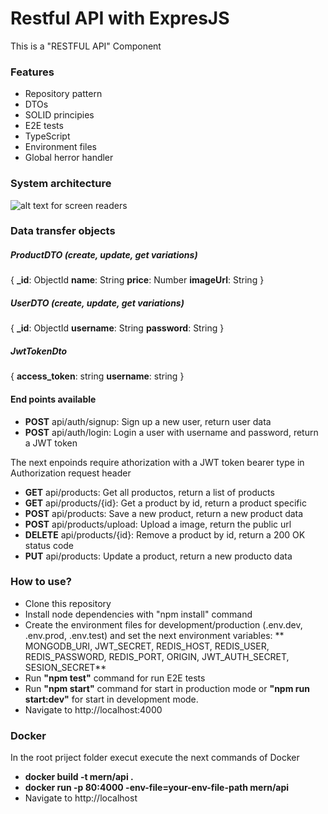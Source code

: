 # Restful API with ExpresJS
This is a "RESTFUL API" Component

### Features
- Repository pattern
- DTOs
- SOLID principies
- E2E tests
- TypeScript
- Environment files
- Global herror handler

### System architecture
![alt text for screen readers](https://firebasestorage.googleapis.com/v0/b/ingdeiver.appspot.com/o/MERN%20STACK%20APP%20ARCHITECTURE.png?alt=media&token=fae4764d-72ba-4dbf-9fc2-17714b856ba7 "Architecture diagram")
### Data transfer objects

##### ProductDTO (create, update, get variations)
{
	**_id**: ObjectId
	**name**: String
	**price**: Number
	**imageUrl**: String
}
##### UserDTO (create, update, get variations)
{
	**_id**: ObjectId
	**username**: String
	**password**: String
}

##### JwtTokenDto
{
	 **access_token**: string
    **username**: string
}

#### End points available
- **POST** api/auth/signup: Sign up a new user, return user data
- **POST** api/auth/login: Login a user with username and password, return a JWT token

The next enpoinds require athorization with a JWT token bearer type in Authorization request header

- **GET** api/products: Get all productos, return a list of products
- **GET** api/products/{id}: Get a  product by id, return a product specific
- **POST** api/products: Save a new product, return a new product data
- **POST** api/products/upload: Upload a image, return the public url
- **DELETE** api/products/{id}: Remove a  product by id, return a 200 OK status code
- **PUT** api/products: Update a product,  return a new producto data


### How to use?
- Clone this repository
- Install node dependencies with "npm install" command
- Create the environment files for development/production (.env.dev, .env.prod, .env.test) and set the next environment variables: ** MONGODB_URI, JWT_SECRET, REDIS_HOST, REDIS_USER, REDIS_PASSWORD, REDIS_PORT, ORIGIN, JWT_AUTH_SECRET, SESION_SECRET**
- Run **"npm test"** command for run 	E2E tests
- Run **"npm start"** command for start in  production  mode or **"npm run start:dev"**  for start in  development mode.
- Navigate to http://localhost:4000

### Docker
In the root priject folder execut execute  the next commands of Docker 
-  **docker build -t mern/api .**
-  **docker run -p 80:4000 -env-file=your-env-file-path  mern/api**
- Navigate to http://localhost
